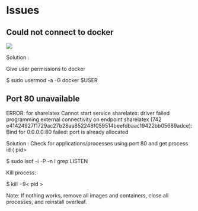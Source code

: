 # Issues

## Could not connect to docker

![](https://cdn.mathpix.com/cropped/2023_11_07_076a939ab2d3ecbe9f96g-7.jpg?height=156&width=1515&top_left_y=1421&top_left_x=248)

Solution :

Give user permissions to docker

\$ sudo usermod -a -G docker \$USER

## Port 80 unavailable

ERROR: for sharelatex Cannot start service sharelatex: driver failed programming external connectivity on endpoint sharelatex (742 e41424927f1729ac27b28aa852248f059514beefdbaac19422bb05689adce): Bind for 0.0.0.0:80 failed: port is already allocated

Solution : Check for applications/processes using port 80 and get process id $\langle$ pid>

\$ sudo lsof -i -P -n I grep LISTEN

Kill process:

$\$$ kill $-9<$ pid $>$

Note: If nothing works, remove all images and containers, close all processes, and reinstall overleaf.
